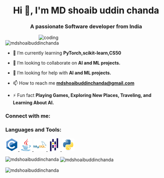<h1 align="center">Hi 👋, I'm MD shoaib uddin chanda</h1>
<h3 align="center">A passionate Software developer from India</h3>
<img align="right" alt="coding" width="400" src="https://verisoft.ai/wp-content/uploads/2022/05/programmer-animation.gif">

<p align="left"> <img src="https://komarev.com/ghpvc/?username=mdshoaibuddinchanda&label=Profile%20views&color=0e75b6&style=flat" alt="mdshoaibuddinchanda" /> </p>

- 🌱 I’m currently learning **PyTorch,scikit-learn,CS50**

- 👯 I’m looking to collaborate on **AI and ML projects.**

- 🤝 I’m looking for help with **AI and ML projects.**

- 📫 How to reach me **mdshoaibuddinchanda@gmail.com**

- ⚡ Fun fact **Playing Games, Exploring New Places, Traveling, and Learning About AI.**

<h3 align="left">Connect with me:</h3>
<p align="left">
</p>

<h3 align="left">Languages and Tools:</h3>
<p align="left"> <a href="https://www.cprogramming.com/" target="_blank" rel="noreferrer"> <img src="https://raw.githubusercontent.com/devicons/devicon/master/icons/c/c-original.svg" alt="c" width="40" height="40"/> </a> <a href="https://www.java.com" target="_blank" rel="noreferrer"> <img src="https://raw.githubusercontent.com/devicons/devicon/master/icons/java/java-original.svg" alt="java" width="40" height="40"/> </a> <a href="https://www.mysql.com/" target="_blank" rel="noreferrer"> <img src="https://raw.githubusercontent.com/devicons/devicon/master/icons/mysql/mysql-original-wordmark.svg" alt="mysql" width="40" height="40"/> </a> <a href="https://pandas.pydata.org/" target="_blank" rel="noreferrer"> <img src="https://raw.githubusercontent.com/devicons/devicon/2ae2a900d2f041da66e950e4d48052658d850630/icons/pandas/pandas-original.svg" alt="pandas" width="40" height="40"/> </a> <a href="https://www.python.org" target="_blank" rel="noreferrer"> <img src="https://raw.githubusercontent.com/devicons/devicon/master/icons/python/python-original.svg" alt="python" width="40" height="40"/> </a> </p>

<p><img align="left" src="https://github-readme-stats.vercel.app/api/top-langs?username=mdshoaibuddinchanda&show_icons=true&locale=en&layout=compact" alt="mdshoaibuddinchanda" /></p>

<p>&nbsp;<img align="center" src="https://github-readme-stats.vercel.app/api?username=mdshoaibuddinchanda&show_icons=true&locale=en" alt="mdshoaibuddinchanda" /></p>

<p><img align="center" src="https://github-readme-streak-stats.herokuapp.com/?user=mdshoaibuddinchanda&" alt="mdshoaibuddinchanda" /></p>
